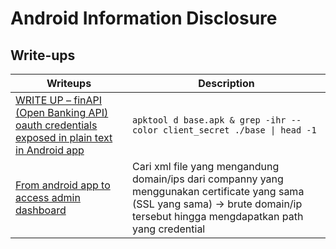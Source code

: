 # Android Information Disclosure

## Write-ups
|Writeups|Description|
|---|---|
|[WRITE UP – finAPI (Open Banking API) oauth credentials exposed in plain text in Android app ](https://omespino.com/write-up-finapi-open-banking-api-oauth-credentials-exposed-in-plain-text-in-android-app/)|```apktool d base.apk & grep -ihr --color client_secret ./base \| head -1``` |
|[From android app to access admin dashboard](https://medium.com/@odayalhalbe1/from-android-app-to-access-admin-dashboard-a8f825e8e806)|Cari xml file yang mengandung domain/ips dari companny yang menggunakan certificate yang sama (SSL yang sama) -> brute domain/ip tersebut hingga mengdapatkan path yang credential|
